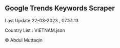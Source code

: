 

## Google Trends Keywords Scraper 
 
Last Update 22-03-2023 , 07:51:13

Country List :
VIETNAM.json



© Abdul Muttaqin 
